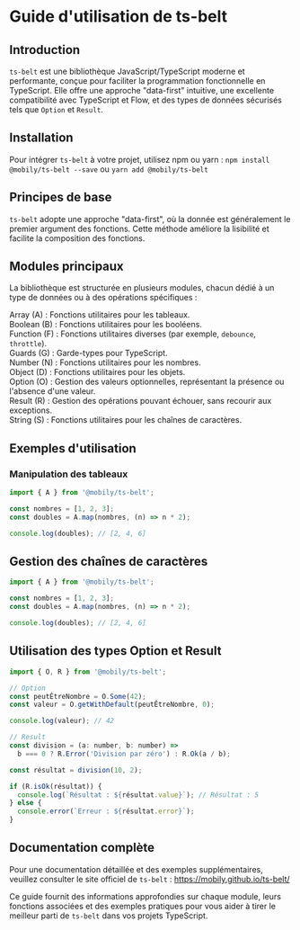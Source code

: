 # Guide d'utilisation de ts-belt

## Introduction

`ts-belt` est une bibliothèque JavaScript/TypeScript moderne et performante, conçue pour faciliter la programmation fonctionnelle en TypeScript. Elle offre une approche "data-first" intuitive, une excellente compatibilité avec TypeScript et Flow, et des types de données sécurisés tels que `Option` et `Result`.

## Installation

Pour intégrer `ts-belt` à votre projet, utilisez npm ou yarn :
`npm install @mobily/ts-belt --save`
ou
`yarn add @mobily/ts-belt`

## Principes de base
`ts-belt` adopte une approche "data-first", où la donnée est généralement le premier argument des fonctions. Cette méthode améliore la lisibilité et facilite la composition des fonctions. 

## Modules principaux
La bibliothèque est structurée en plusieurs modules, chacun dédié à un type de données ou à des opérations spécifiques :

Array (A) : Fonctions utilitaires pour les tableaux.  
Boolean (B) : Fonctions utilitaires pour les booléens.  
Function (F) : Fonctions utilitaires diverses (par exemple, `debounce`, `throttle`).  
Guards (G) : Garde-types pour TypeScript.  
Number (N) : Fonctions utilitaires pour les nombres.  
Object (D) : Fonctions utilitaires pour les objets.  
Option (O) : Gestion des valeurs optionnelles, représentant la présence ou l'absence d'une valeur.  
Result (R) : Gestion des opérations pouvant échouer, sans recourir aux exceptions.  
String (S) : Fonctions utilitaires pour les chaînes de caractères.  

## Exemples d'utilisation

### Manipulation des tableaux
```js
import { A } from '@mobily/ts-belt';

const nombres = [1, 2, 3];
const doubles = A.map(nombres, (n) => n * 2);

console.log(doubles); // [2, 4, 6]
```

## Gestion des chaînes de caractères

```js
import { A } from '@mobily/ts-belt';

const nombres = [1, 2, 3];
const doubles = A.map(nombres, (n) => n * 2);

console.log(doubles); // [2, 4, 6]
```

## Utilisation des types Option et Result

```js
import { O, R } from '@mobily/ts-belt';

// Option
const peutÊtreNombre = O.Some(42);
const valeur = O.getWithDefault(peutÊtreNombre, 0);

console.log(valeur); // 42

// Result
const division = (a: number, b: number) =>
  b === 0 ? R.Error('Division par zéro') : R.Ok(a / b);

const résultat = division(10, 2);

if (R.isOk(résultat)) {
  console.log(`Résultat : ${résultat.value}`); // Résultat : 5
} else {
  console.error(`Erreur : ${résultat.error}`);
}
```

## Documentation complète

Pour une documentation détaillée et des exemples supplémentaires, veuillez consulter le site officiel de `ts-belt` : https://mobily.github.io/ts-belt/

Ce guide fournit des informations approfondies sur chaque module, leurs fonctions associées et des exemples pratiques pour vous aider à tirer le meilleur parti de `ts-belt` dans vos projets TypeScript.

